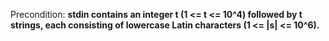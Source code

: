 Precondition: **stdin contains an integer t (1 <= t <= 10^4) followed by t strings, each consisting of lowercase Latin characters (1 <= |s| <= 10^6).**